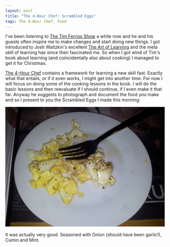 ```yaml
---
layout: post
title: "The 4-Hour Chef: Scrambled Eggs"
tags: The 4-Hour Chef, Food
---
```


I've been listening to [The Tim Ferriss Show][] a while now and he and his guests often inspire me to make changes and start doing new things. I got introduced to Josh Waitzkin's excellent [The Art of Learning][] and the meta skill of learning has since then fascinated me. So when I got wind of Tim's book about learning (and coincidentally also about cooking) I managed to get it for Christmas.

[The 4-Hour Chef][] contains a framework for learning a new skill fast. Exactly what that entails, or if it even works, I might get into another time. For now I will focus on doing some of the cooking lessons in the book. I will do the basic lessons and then reevaluate if I should continue, if I even make it that far. Anyway he suggests to photograph and document the food you make and so I present to you the Scrambled Eggs I made this morning:

![](/images/4hourchef/scrambled_eggs.jpg)

It was actually very good. Seasoned with Onion (should have been garlic!), Cumin and Mint.

[The Tim Ferriss Show]: http://fourhourworkweek.com/podcast/ "The Tim Feriss Show"
[The 4-Hour Chef]: https://fourhourchef.com/ "The 4-Hour Chef"
[The Art of Learning]: http://www.joshwaitzkin.com/the-art-of-learning/ "The Art of Learning"
